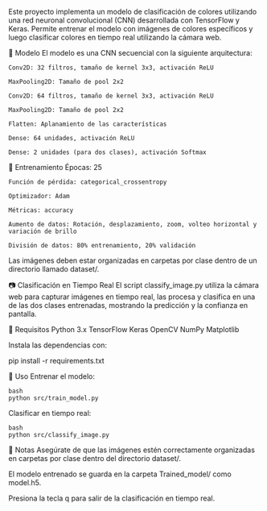 Este proyecto implementa un modelo de clasificación de colores utilizando una red neuronal convolucional (CNN) desarrollada con TensorFlow y Keras. Permite entrenar el modelo con imágenes de colores específicos y luego clasificar colores en tiempo real utilizando la cámara web.



🧠 Modelo
El modelo es una CNN secuencial con la siguiente arquitectura:

    Conv2D: 32 filtros, tamaño de kernel 3x3, activación ReLU
    
    MaxPooling2D: Tamaño de pool 2x2
    
    Conv2D: 64 filtros, tamaño de kernel 3x3, activación ReLU
    
    MaxPooling2D: Tamaño de pool 2x2
    
    Flatten: Aplanamiento de las características
    
    Dense: 64 unidades, activación ReLU
    
    Dense: 2 unidades (para dos clases), activación Softmax

🧪 Entrenamiento
Épocas: 25

    Función de pérdida: categorical_crossentropy
    
    Optimizador: Adam
    
    Métricas: accuracy
    
    Aumento de datos: Rotación, desplazamiento, zoom, volteo horizontal y variación de brillo
    
    División de datos: 80% entrenamiento, 20% validación

Las imágenes deben estar organizadas en carpetas por clase dentro de un directorio llamado dataset/.

📷 Clasificación en Tiempo Real
El script classify_image.py utiliza la cámara web para capturar imágenes en tiempo real, las procesa y clasifica en una de las dos clases entrenadas, mostrando la predicción y la confianza en pantalla.

🚀 Requisitos
    Python 3.x
    TensorFlow
    Keras
    OpenCV
    NumPy
    Matplotlib

Instala las dependencias con:

pip install -r requirements.txt

📝 Uso
Entrenar el modelo:

    bash
    python src/train_model.py
Clasificar en tiempo real:

    bash
    python src/classify_image.py
📄 Notas
Asegúrate de que las imágenes estén correctamente organizadas en carpetas por clase dentro del directorio dataset/.

El modelo entrenado se guarda en la carpeta Trained_model/ como model.h5.

Presiona la tecla q para salir de la clasificación en tiempo real.
